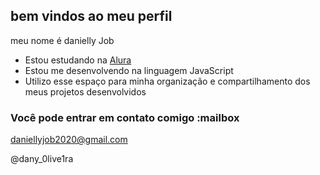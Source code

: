 ## bem vindos ao meu perfil

meu nome é danielly Job

- Estou estudando na [Alura](https://www.alura.com.br)
- Estou me desenvolvendo na linguagem JavaScript
- Utilizo esse espaço para minha organização e compartilhamento dos meus projetos desenvolvidos

### Você pode entrar em contato comigo :mailbox

daniellyjob2020@gmail.com

@dany_0live1ra




